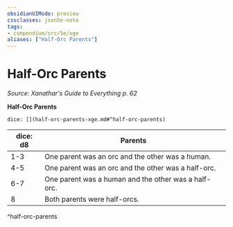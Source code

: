 ```yaml
---
obsidianUIMode: preview
cssclasses: json5e-note
tags:
- compendium/src/5e/xge
aliases: ["Half-Orc Parents"]
---
```

# Half-Orc Parents
*Source: Xanathar's Guide to Everything p. 62* 

**Half-Orc Parents**

`dice: [](half-orc-parents-xge.md#^half-orc-parents)`

| dice: d8 | Parents |
|----------|---------|
| 1-3 | One parent was an orc and the other was a human. |
| 4-5 | One parent was an orc and the other was a half-orc. |
| 6-7 | One parent was a human and the other was a half-orc. |
| 8 | Both parents were half-orcs. |
^half-orc-parents
